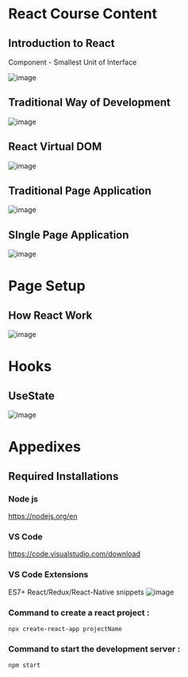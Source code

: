 # React Course Content

## Introduction to React 

Component - Smallest Unit of Interface

![image](https://github.com/AlanTeeWeiLoon/React-Course-Content/assets/104622787/fa82e43c-6722-452a-807d-b4a2a2d4b61c)

## Traditional Way of Development

![image](https://github.com/AlanTeeWeiLoon/React-Course-Content/assets/104622787/371676a2-33d8-41b0-ba37-b5efdb73fd0c)

## React Virtual DOM 

![image](https://github.com/AlanTeeWeiLoon/React-Course-Content/assets/104622787/5c032f71-38e2-4298-be06-c0e3ad9dfcee)

## Traditional Page Application

![image](https://github.com/AlanTeeWeiLoon/React-Course-Content/assets/104622787/a7d937dc-aad0-42ba-af46-b66a8838da84)

## SIngle Page Application

![image](https://github.com/AlanTeeWeiLoon/React-Course-Content/assets/104622787/447d836a-4333-47cb-ba45-8190ce9591c3)

# Page Setup
## How React Work
![image](https://github.com/AlanTeeWeiLoon/React-Course-Content/assets/104622787/d4c370a7-2975-4393-838d-fe71f85b6153)

# Hooks

## UseState
![image](https://github.com/AlanTeeWeiLoon/React-Course-Content/assets/104622787/78373073-0ae6-417f-80ce-900c5a7e49ff)



# Appedixes
## Required Installations 

### Node js
https://nodejs.org/en

### VS Code
https://code.visualstudio.com/download

### VS Code Extensions
ES7+ React/Redux/React-Native snippets
![image](https://github.com/AlanTeeWeiLoon/React-Course-Content/assets/104622787/4fc57f61-351a-460a-942c-78f0d56a5008)


### Command to create a react project : 
`npx create-react-app projectName`

### Command to start the development server : 
`npm start`




